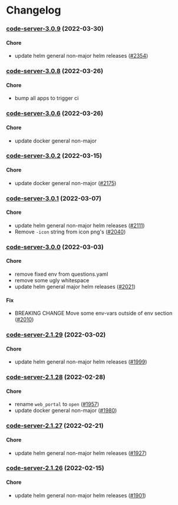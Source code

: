 # Changelog<br>


<a name="code-server-3.0.9"></a>
### [code-server-3.0.9](https://github.com/truecharts/apps/compare/code-server-3.0.8...code-server-3.0.9) (2022-03-30)

#### Chore

* update helm general non-major helm releases ([#2354](https://github.com/truecharts/apps/issues/2354))



<a name="code-server-3.0.8"></a>
### [code-server-3.0.8](https://github.com/truecharts/apps/compare/openvscode-server-1.0.6...code-server-3.0.8) (2022-03-26)

#### Chore

* bump all apps to trigger ci



<a name="code-server-3.0.6"></a>
### [code-server-3.0.6](https://github.com/truecharts/apps/compare/code-server-3.0.5...code-server-3.0.6) (2022-03-26)

#### Chore

* update docker general non-major



<a name="code-server-3.0.2"></a>
### [code-server-3.0.2](https://github.com/truecharts/apps/compare/openvscode-server-1.0.1...code-server-3.0.2) (2022-03-15)

#### Chore

* update docker general non-major ([#2175](https://github.com/truecharts/apps/issues/2175))



<a name="code-server-3.0.1"></a>
### [code-server-3.0.1](https://github.com/truecharts/apps/compare/openvscode-server-1.0.0...code-server-3.0.1) (2022-03-07)

#### Chore

* update helm general non-major helm releases ([#2111](https://github.com/truecharts/apps/issues/2111))
* Remove `-icon` string from icon png's ([#2040](https://github.com/truecharts/apps/issues/2040))



<a name="code-server-3.0.0"></a>
### [code-server-3.0.0](https://github.com/truecharts/apps/compare/openvscode-server-0.0.29...code-server-3.0.0) (2022-03-03)

#### Chore

* remove fixed env from questions.yaml
* remove some ugly whitespace
* update helm general major helm releases ([#2021](https://github.com/truecharts/apps/issues/2021))

#### Fix

* BREAKING CHANGE Move some env-vars outside of env section ([#2010](https://github.com/truecharts/apps/issues/2010))



<a name="code-server-2.1.29"></a>
### [code-server-2.1.29](https://github.com/truecharts/apps/compare/code-server-2.1.28...code-server-2.1.29) (2022-03-02)

#### Chore

* update helm general non-major helm releases ([#1999](https://github.com/truecharts/apps/issues/1999))



<a name="code-server-2.1.28"></a>
### [code-server-2.1.28](https://github.com/truecharts/apps/compare/openvscode-server-0.0.27...code-server-2.1.28) (2022-02-28)

#### Chore

* rename `web_portal` to `open` ([#1957](https://github.com/truecharts/apps/issues/1957))
* update docker general non-major ([#1980](https://github.com/truecharts/apps/issues/1980))



<a name="code-server-2.1.27"></a>
### [code-server-2.1.27](https://github.com/truecharts/apps/compare/code-server-2.1.26...code-server-2.1.27) (2022-02-21)

#### Chore

* update helm general non-major helm releases ([#1927](https://github.com/truecharts/apps/issues/1927))



<a name="code-server-2.1.26"></a>
### [code-server-2.1.26](https://github.com/truecharts/apps/compare/code-server-2.1.25...code-server-2.1.26) (2022-02-15)

#### Chore

* update helm general non-major helm releases ([#1901](https://github.com/truecharts/apps/issues/1901))

